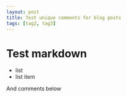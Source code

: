 ```yaml
---
layout: post
title: Test unique comments for blog posts 
tags: [tag2, tag3]
---
```


# Test markdown
* list
* list item

And comments below

